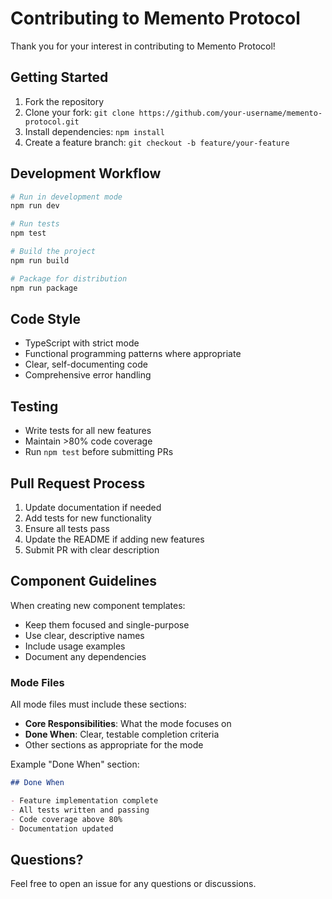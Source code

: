 # Contributing to Memento Protocol

Thank you for your interest in contributing to Memento Protocol!

## Getting Started

1. Fork the repository
2. Clone your fork: `git clone https://github.com/your-username/memento-protocol.git`
3. Install dependencies: `npm install`
4. Create a feature branch: `git checkout -b feature/your-feature`

## Development Workflow

```bash
# Run in development mode
npm run dev

# Run tests
npm test

# Build the project
npm run build

# Package for distribution
npm run package
```

## Code Style

- TypeScript with strict mode
- Functional programming patterns where appropriate
- Clear, self-documenting code
- Comprehensive error handling

## Testing

- Write tests for all new features
- Maintain >80% code coverage
- Run `npm test` before submitting PRs

## Pull Request Process

1. Update documentation if needed
2. Add tests for new functionality
3. Ensure all tests pass
4. Update the README if adding new features
5. Submit PR with clear description

## Component Guidelines

When creating new component templates:
- Keep them focused and single-purpose
- Use clear, descriptive names
- Include usage examples
- Document any dependencies

### Mode Files

All mode files must include these sections:
- **Core Responsibilities**: What the mode focuses on
- **Done When**: Clear, testable completion criteria
- Other sections as appropriate for the mode

Example "Done When" section:
```markdown
## Done When

- Feature implementation complete
- All tests written and passing
- Code coverage above 80%
- Documentation updated
```

## Questions?

Feel free to open an issue for any questions or discussions.